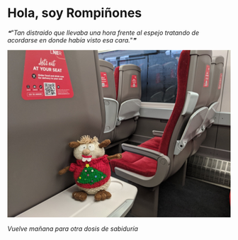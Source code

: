 # Hola, soy Rompiñones

<!--STARTS_HERE_QUOTE_README-->
<i>❝"Tan distraido que llevaba una hora frente al espejo tratando de acordarse en donde había visto esa cara."❞</i>
<!--ENDS_HERE_QUOTE_README-->

<!--START_SECTION:update_image-->
![alt text](https://raw.githubusercontent.com/focaalvarez/rompinones/main/.github/images/IMG_20211231_105730.jpg?raw=true)
<!--END_SECTION:update_image-->

*Vuelve mañana para otra dosis de sabiduría*
